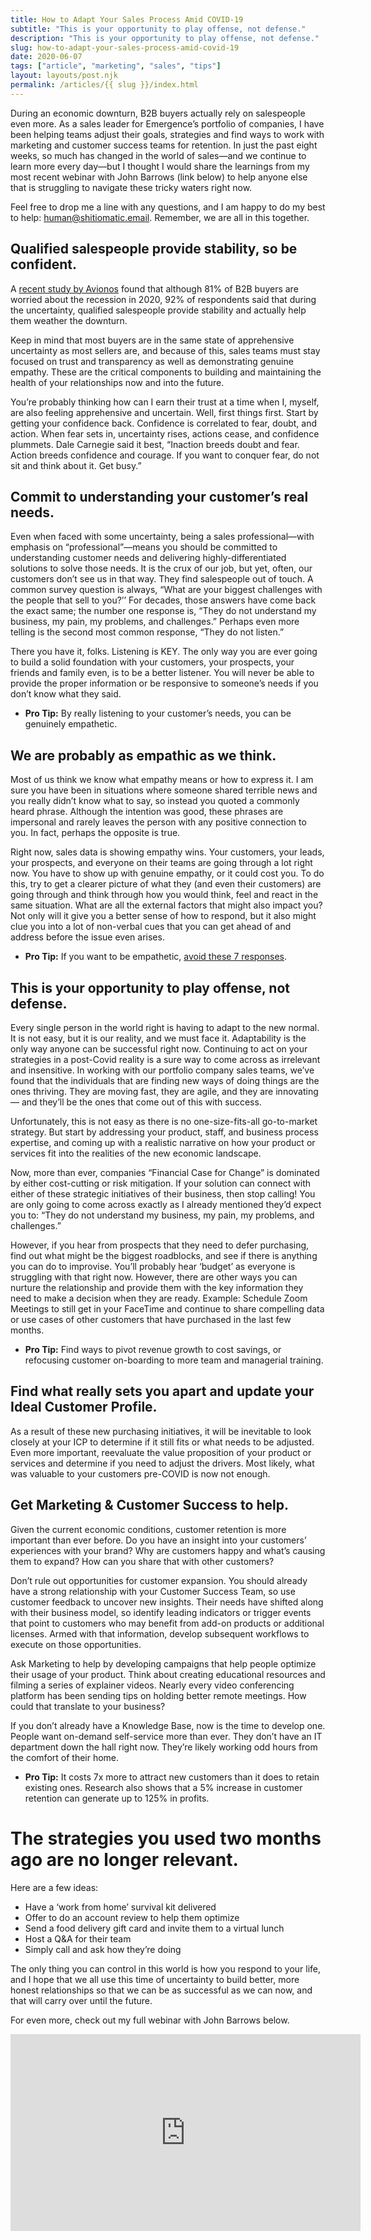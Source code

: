 ```yaml
---
title: How to Adapt Your Sales Process Amid COVID-19
subtitle: "This is your opportunity to play offense, not defense."
description: "This is your opportunity to play offense, not defense."
slug: how-to-adapt-your-sales-process-amid-covid-19
date: 2020-06-07
tags: ["article", "marketing", "sales", "tips"]
layout: layouts/post.njk
permalink: /articles/{{ slug }}/index.html
---
```


During an economic downturn, B2B buyers actually rely on salespeople even more. As a sales leader for Emergence’s portfolio of companies, I have been helping teams adjust their goals, strategies and find ways to work with marketing and customer success teams for retention. In just the past eight weeks, so much has changed in the world of sales—and we continue to learn more every day—but I thought I would share the learnings from my most recent webinar with John Barrows (link below) to help anyone else that is struggling to navigate these tricky waters right now.

Feel free to drop me a line with any questions, and I am happy to do my best to help: human@shitiomatic.email. Remember, we are all in this together.

## Qualified salespeople provide stability, so be confident.

A [recent study by Avionos](https://www.avionos.com/leveraging-salespeople-during-covid-19/) found that although 81% of B2B buyers are worried about the recession in 2020, 92% of respondents said that during the uncertainty, qualified salespeople provide stability and actually help them weather the downturn.

Keep in mind that most buyers are in the same state of apprehensive uncertainty as most sellers are, and because of this, sales teams must stay focused on trust and transparency as well as demonstrating genuine empathy. These are the critical components to building and maintaining the health of your relationships now and into the future.

You’re probably thinking how can I earn their trust at a time when I, myself, are also feeling apprehensive and uncertain. Well, first things first. Start by getting your confidence back. Confidence is correlated to fear, doubt, and action. When fear sets in, uncertainty rises, actions cease, and confidence plummets. Dale Carnegie said it best, “Inaction breeds doubt and fear. Action breeds confidence and courage. If you want to conquer fear, do not sit and think about it. Get busy.”

## Commit to understanding your customer’s real needs.

Even when faced with some uncertainty, being a sales professional—with emphasis on “professional”—means you should be committed to understanding customer needs and delivering highly-differentiated solutions to solve those needs. It is the crux of our job, but yet, often, our customers don’t see us in that way. They find salespeople out of touch. A common survey question is always, “What are your biggest challenges with the people that sell to you?’’ For decades, those answers have come back the exact same; the number one response is, “They do not understand my business, my pain, my problems, and challenges.” Perhaps even more telling is the second most common response, “They do not listen.”

There you have it, folks. Listening is KEY. The only way you are ever going to build a solid foundation with your customers, your prospects, your friends and family even, is to be a better listener. You will never be able to provide the proper information or be responsive to someone’s needs if you don’t know what they said.

- **Pro Tip:** By really listening to your customer’s needs, you can be genuinely empathetic.

## We are probably as empathic as we think.

Most of us think we know what empathy means or how to express it. I am sure you have been in situations where someone shared terrible news and you really didn’t know what to say, so instead you quoted a commonly heard phrase. Although the intention was good, these phrases are impersonal and rarely leaves the person with any positive connection to you. In fact, perhaps the opposite is true.

Right now, sales data is showing empathy wins. Your customers, your leads, your prospects, and everyone on their teams are going through a lot right now. You have to show up with genuine empathy, or it could cost you. To do this, try to get a clearer picture of what they (and even their customers) are going through and think through how you would think, feel and react in the same situation. What are all the external factors that might also impact you? Not only will it give you a better sense of how to respond, but it also might clue you into a lot of non-verbal cues that you can get ahead of and address before the issue even arises.

- **Pro Tip:** If you want to be empathetic, [avoid these 7 responses](https://medium.com/@lauraclick/want-to-be-more-empathetic-avoid-these-7-responses-21bb52d5d2ad).

## This is your opportunity to play offense, not defense.

Every single person in the world right is having to adapt to the new normal. It is not easy, but it is our reality, and we must face it. Adaptability is the only way anyone can be successful right now. Continuing to act on your strategies in a post-Covid reality is a sure way to come across as irrelevant and insensitive. In working with our portfolio company sales teams, we’ve found that the individuals that are finding new ways of doing things are the ones thriving. They are moving fast, they are agile, and they are innovating— and they’ll be the ones that come out of this with success.

Unfortunately, this is not easy as there is no one-size-fits-all go-to-market strategy. But start by addressing your product, staff, and business process expertise, and coming up with a realistic narrative on how your product or services fit into the realities of the new economic landscape.

Now, more than ever, companies “Financial Case for Change” is dominated by either cost-cutting or risk mitigation. If your solution can connect with either of these strategic initiatives of their business, then stop calling! You are only going to come across exactly as I already mentioned they’d expect you to: “They do not understand my business, my pain, my problems, and challenges.”

However, if you hear from prospects that they need to defer purchasing, find out what might be the biggest roadblocks, and see if there is anything you can do to improvise. You’ll probably hear ‘budget’ as everyone is struggling with that right now. However, there are other ways you can nurture the relationship and provide them with the key information they need to make a decision when they are ready. Example: Schedule Zoom Meetings to still get in your FaceTime and continue to share compelling data or use cases of other customers that have purchased in the last few months.

- **Pro Tip:** Find ways to pivot revenue growth to cost savings, or refocusing customer on-boarding to more team and managerial training.

## Find what really sets you apart and update your Ideal Customer Profile.

As a result of these new purchasing initiatives, it will be inevitable to look closely at your ICP to determine if it still fits or what needs to be adjusted. Even more important, reevaluate the value proposition of your product or services and determine if you need to adjust the drivers. Most likely, what was valuable to your customers pre-COVID is now not enough.

## Get Marketing & Customer Success to help.

Given the current economic conditions, customer retention is more important than ever before. Do you have an insight into your customers’ experiences with your brand? Why are customers happy and what’s causing them to expand? How can you share that with other customers?

Don’t rule out opportunities for customer expansion. You should already have a strong relationship with your Customer Success Team, so use customer feedback to uncover new insights. Their needs have shifted along with their business model, so identify leading indicators or trigger events that point to customers who may benefit from add-on products or additional licenses. Armed with that information, develop subsequent workflows to execute on those opportunities.

Ask Marketing to help by developing campaigns that help people optimize their usage of your product. Think about creating educational resources and filming a series of explainer videos. Nearly every video conferencing platform has been sending tips on holding better remote meetings. How could that translate to your business?

If you don’t already have a Knowledge Base, now is the time to develop one. People want on-demand self-service more than ever. They don’t have an IT department down the hall right now. They’re likely working odd hours from the comfort of their home.

- **Pro Tip:** It costs 7x more to attract new customers than it does to retain existing ones. Research also shows that a 5% increase in customer retention can generate up to 125% in profits.

# The strategies you used two months ago are no longer relevant.

Here are a few ideas:

- Have a ‘work from home’ survival kit delivered
- Offer to do an account review to help them optimize
- Send a food delivery gift card and invite them to a virtual lunch
- Host a Q&A for their team
- Simply call and ask how they’re doing

The only thing you can control in this world is how you respond to your life, and I hope that we all use this time of uncertainty to build better, more honest relationships so that we can be as successful as we can now, and that will carry over until the future.

For even more, check out my full webinar with John Barrows below.

<iframe width="560" height="315" src="https://www.youtube.com/embed/-o6OfWhfaNU?controls=0" frameborder="0" allow="accelerometer; autoplay; encrypted-media; gyroscope; picture-in-picture" allowfullscreen></iframe>

